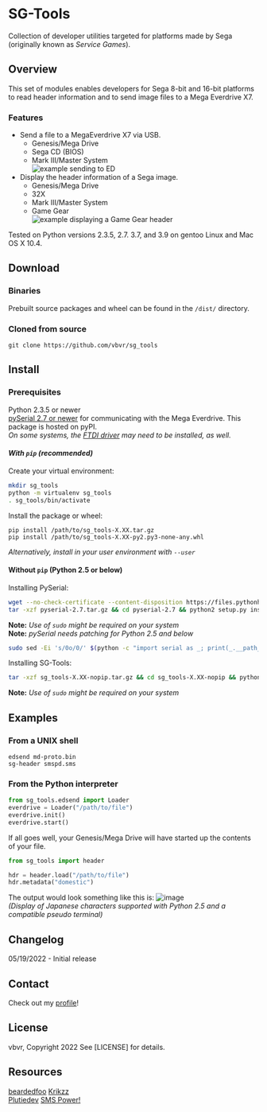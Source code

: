 # SG-Tools

Collection of developer utilities targeted for platforms made by Sega (originally known as _Service Games_).

## Overview

This set of modules enables developers for Sega 8-bit and 16-bit platforms to read header
information and to send image files to a Mega Everdrive X7.

### Features

* Send a file to a MegaEverdrive X7 via USB.
  * Genesis/Mega Drive
  * Sega CD (BIOS)
  * Mark III/Master System  
    ![example sending to ED]('shots/edsend1.png' "Sending MegaDrive Midi Interface from Mac OS X Tiger")
* Display the header information of a Sega image.
  * Genesis/Mega Drive
  * 32X
  * Mark III/Master System
  * Game Gear  
    ![example displaying a Game Gear header]('shots/header2.png' "Metadata of GG Demo by Charles MacDonald")

Tested on Python versions 2.3.5, 2.7. 3.7, and 3.9 on gentoo Linux and Mac OS X 10.4.

## Download

### Binaries

 Prebuilt source packages and wheel can be found in the `/dist/` directory.

### Cloned from source

`git clone https://github.com/vbvr/sg_tools`

## Install

### Prerequisites

 Python 2.3.5 or newer  
 [pySerial 2.7 or newer](https://github.com/pyserial/pyserial) for communicating with the Mega
  Everdrive. This package is hosted on pyPI.  
 _On some systems, the [FTDI driver](https://www.ftdichip.com/old2020/Drivers/VCP.htm) may need to
 be installed, as well._

#### _With `pip` (recommended)_

 Create your virtual environment:

  ```bash
  mkdir sg_tools
  python -m virtualenv sg_tools
  . sg_tools/bin/activate
  ```
  
 Install the package or wheel:

 `pip install /path/to/sg_tools-X.XX.tar.gz`  
 `pip install /path/to/sg_tools-X.XX-py2.py3-none-any.whl`

 _Alternatively, install in your user environment with `--user`_

#### Without `pip` (Python 2.5 or below)

 Installing PySerial:

 ```bash
 wget --no-check-certificate --content-disposition https://files.pythonhosted.org/packages/df/c9/d9da7fafaf2a2b323d20eee050503ab08237c16b0119c7bbf1597d53f793/ pyserial-2.7.tar.gz
 tar -xzf pyserial-2.7.tar.gz && cd pyserial-2.7 && python2 setup.py install
 ```

 __Note:__ _Use of `sudo` might be required on your system_  
 __Note:__ _pySerial needs patching for Python 2.5 and below_

 ```bash
 sudo sed -Ei 's/0o/0/' $(python -c "import serial as _; print(_.__path__)[0]")/serialposix.py
 ```

 Installing SG-Tools:

 ```bash
 tar -xzf sg_tools-X.XX-nopip.tar.gz && cd sg_tools-X.XX-nopip && python2 setup.py install
 ```

 __Note:__ _Use of `sudo` might be required on your system_

## Examples

### From a UNIX shell

`edsend md-proto.bin`  
`sg-header smspd.sms`

### From the Python interpreter

```python
from sg_tools.edsend import Loader
everdrive = Loader("/path/to/file")
everdrive.init()
everdrive.start()
```  

If all goes well, your Genesis/Mega Drive will have started up the contents of your file.

```python
from sg_tools import header

hdr = header.load("/path/to/file")
hdr.metadata("domestic")
```

The output would look something like this is:
 ![image]('shots/header2.png' "Display of TiTAN Overdrive domestic title - Mac OS X 10.4")  
 _(Display of Japanese characters supported with Python 2.5 and a compatible pseudo terminal)_

## Changelog

05/19/2022 - Initial release

## Contact

Check out my [profile](https://github.com/vbvr)!

## License

vbvr, Copyright 2022
See [LICENSE] for details.

## Resources

[beardedfoo](https://github.com/beardedfoo/devkit-mega-everdrive-x7)
[Krikzz](https://krikzz.com)  
[Plutiedev](https://plutiedev.com)
[SMS Power!](https://smspower.org)  
